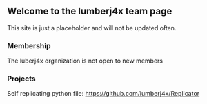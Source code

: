 ## Welcome to the lumberj4x team page

This site is just a placeholder and will not be updated often.

### Membership

The luberj4x organization is not open to new members

### Projects

Self replicating python file: https://github.com/lumberj4x/Replicator
